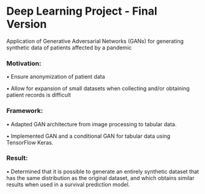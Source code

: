 # Deep Learning Project - Final Version

Application of Generative Adversarial Networks (GANs) for generating synthetic data of patients affected by a pandemic

### Motivation:

•	Ensure anonymization of patient data

•	Allow for expansion of small datasets when collecting and/or obtaining patient records is difficult

 ### Framework:
 
•	Adapted GAN architecture from image processing to tabular data.

•	Implemented GAN and a conditional GAN for tabular data using TensorFlow Keras.

 ### Result:
 
•	Determined that it is possible to generate an entirely synthetic dataset that has the same distribution as the original dataset, and which obtains similar results when used in a survival prediction model.
